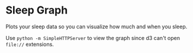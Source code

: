 # Sleep Graph

Plots your sleep data so you can visualize how much and when you sleep.

Use `python -m SimpleHTTPServer` to view the graph since d3 can't open `file://` extensions.
